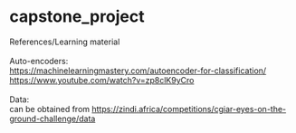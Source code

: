 # capstone_project
References/Learning material
<br>
<br>Auto-encoders:
<br>https://machinelearningmastery.com/autoencoder-for-classification/
<br>https://www.youtube.com/watch?v=zp8clK9yCro
<br>
<br>Data:
<br>can be obtained from https://zindi.africa/competitions/cgiar-eyes-on-the-ground-challenge/data
